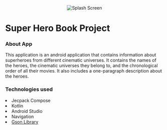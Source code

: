 <div align="center">
  <img src="https://github.com/muhammed-turgut/imageRaw/blob/main/SuperHeroTan%C4%B1t%C4%B1m%20(2).gif?raw=true" alt="Splash Screen">
</div>
<h1>Super Hero Book Project</h1>
<h3>About App</h3>
<p>
  This application is an android application that contains information about superheroes from different cinematic universes.
  It contains the names of the heroes, the cinematic universes they belong to, and the chronological order of all their movies.
  It also includes a one-paragraph description about the heroes.
</p>

<h3>Technologies used</h3>
<li>
  <or>Jecpack Compose </or> 
</li>

<li>
   <or>Kotlin </or>
</li>

<li>
   <or>Android Studio  </or>
</li>
<li>
  <or>Navigation  </or>
</li>
 
<li>
  <or>
    <a href ="https://github.com/google/gson">Gson Library</a>
  </or>
</li>
  
